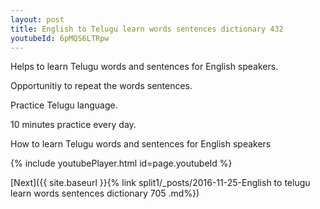 ```yaml
---
layout: post
title: English to Telugu learn words sentences dictionary 432 
youtubeId: 6pMQS6LTRpw
---
```

 
 
Helps to learn Telugu words and sentences for English speakers.

Opportunitiy to repeat the words sentences. 

Practice Telugu language. 
 
10 minutes practice every day. 
 
How to learn Telugu words and sentences for English speakers 
 
{% include youtubePlayer.html id=page.youtubeId %}
 
 
[Next]({{ site.baseurl }}{% link  split1/_posts/2016-11-25-English to telugu learn words sentences dictionary 705 .md%})
 
